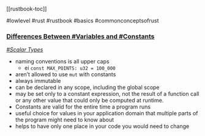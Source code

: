 [[rustbook-toc]]

#lowlevel #rust #rustbook #basics #commonconceptsofrust 

### [Differences Between #Variables and #Constants](https://doc.rust-lang.org/book/ch03-01-variables-and-mutability.html#differences-between-variables-and-constants)
*[#Scalar Types](https://doc.rust-lang.org/book/ch03-02-data-types.html#scalar-types)*

- naming conventions is all upper caps
	- ei `const MAX_POINTS: u32 = 100_000`
- aren’t allowed to use `mut` with constants
- always immutable
- can be declared in any scope, including the global scope
- may be set only to a constant expression, not the result of a function call or any other value that could only be computed at runtime.
- Constants are valid for the entire time a program runs
- useful choice for values in your application domain that multiple parts of the program might need to know about
- helps to have only one place in your code you would need to change